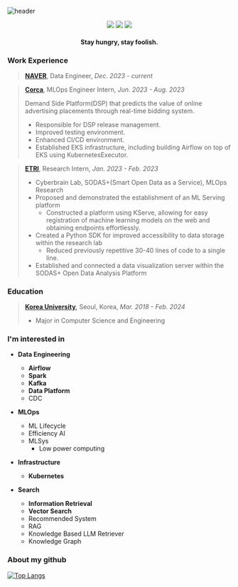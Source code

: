 ![header](https://capsule-render.vercel.app/api?type=transparent&color=auto&height=200&fontAlign=50&section=header&text=Hi!%20I'm%20ryuni%20:\)&fontSize=90&customColorList=19&fontColor=FF6363)


<div align=center>
<a href="https://hits.seeyoufarm.com"><img src="https://hits.seeyoufarm.com/api/count/incr/badge.svg?url=https%3A%2F%2Fgithub.com%2Fryuni-dev&count_bg=%23FF8787&title_bg=%233F4E4F&icon=&icon_color=%23E7E7E7&title=hits&edge_flat=false"/></a>
<a href="https://www.linkedin.com/in/ryuni/" target="_blank"><img src="https://img.shields.io/badge/Linkedin-0A66C2?style=flat-square&logo=Linkedin&logoColor=white"/></a>
<a href="https://velog.io/@ryuni" target="_blank"><img src="https://img.shields.io/badge/Velog-20C997?style=flat-square&logo=Velog&logoColor=white"/></a>
<!-- <a href="https://ryuni.oopy.io/" target="_blank"><img src="https://img.shields.io/badge/Portfolio-FF3366?style=flat-square&logo=About.me&logoColor=white"/></a> -->

</div>

<h4 align="center">Stay hungry, stay foolish.</h3>
<!-- <div align=center> -->

### Work Experience
> **[NAVER](https://navercorp.com/)**, Data Engineer, *Dec. 2023 - current*

> **[Corca](https://www.corca.team/)**, MLOps Engineer Intern, *Jun. 2023 - Aug. 2023*
> 
> Demand Side Platform(DSP) that predicts the value of online advertising placements through real-time bidding system.
> - Responsible for DSP release management.
> - Improved testing environment.
> - Enhanced CI/CD environment.
> - Established EKS infrastructure, including building Airflow on top of EKS using KubernetesExecutor.


> **[ETRI](https://www.etri.re.kr/eng/main/main.etri)**, Research Intern, *Jan. 2023 - Feb. 2023*
> - Cyberbrain Lab, SODAS+(Smart Open Data as a Service), MLOps Research
> - Proposed and demonstrated the establishment of an ML Serving platform
>   - Constructed a platform using KServe, allowing for easy registration of machine learning models on the web and obtaining endpoints effortlessly.
> - Created a Python SDK for improved accessibility to data storage within the research lab
>   - Reduced previously repetitive 30-40 lines of code to a single line.
> - Established and connected a data visualization server within the SODAS+ Open Data Analysis Platform

### Education
> **[Korea University](https://www.korea.edu/mbshome/mbs/en/index.do),** Seoul, Korea, *Mar. 2018 - Feb. 2024*
> - Major in Computer Science and Engineering

### I'm interested in 
- **Data Engineering**
    - **Airflow**
    - **Spark**
    - **Kafka**
    - **Data Platform**
    - CDC
 
- **MLOps**
    - ML Lifecycle
    - Efficiency AI
    - MLSys
        - Low power computing
          
- **Infrastructure**
    - **Kubernetes**

- **Search**
    - **Information Retrieval**
    - **Vector Search**
    - Recommended System
    - RAG
    - Knowledge Based LLM Retriever
    - Knowledge Graph

### About my github

<!--  <div align=center> -->

<!-- ![Ryuni's GitHub stats](https://github-readme-stats.vercel.app/api?username=ryuni-dev&show_icons=true&theme=swift) -->
[![Top Langs](https://github-readme-stats.vercel.app/api/top-langs/?username=ryuni-dev&layout=compact&exclude_repo=COSE371_Database&theme=swift)](https://github.com/ryuni-dev/github-readme-stats)
 
<!-- </div> -->

